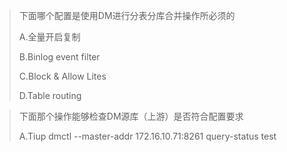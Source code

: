 > 下面哪个配置是使用DM进行分表分库合并操作所必须的
>
> A.全量开启复制
>
> B.Binlog event filter
>
> C.Block & Allow Lites
>
> D.Table routing



> 下面那个操作能够检查DM源库（上游）是否符合配置要求
>
> A.Tiup dmctl --master-addr 172.16.10.71:8261 query-status test
>
> 
